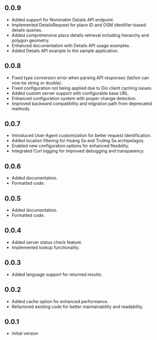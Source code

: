 ## 0.0.9

- Added support for Nominatim Details API endpoint.
- Implemented DetailsRequest for place ID and OSM identifier-based details queries.
- Added comprehensive place details retrieval including hierarchy and polygon geometry.
- Enhanced documentation with Details API usage examples.
- Added Details API example to the sample application.

## 0.0.8

- Fixed type conversion error when parsing API responses (lat/lon can now be string or double).
- Fixed configuration not being applied due to Dio client caching issues.
- Added custom server support with configurable base URL.
- Enhanced configuration system with proper change detection.
- Improved backward compatibility and migration path from deprecated methods.

## 0.0.7

- Introduced User-Agent customization for better request identification.
- Added location filtering for Hoàng Sa and Trường Sa archipelagos.
- Enabled new configuration options for enhanced flexibility.
- Integrated Curl logging for improved debugging and transparency.

## 0.0.6

- Added documentation.
- Formatted code.

## 0.0.5

- Added documentation.
- Formatted code.

## 0.0.4

- Added server status check feature.
- Implemented lookup functionality.

## 0.0.3

- Added language support for returned results.

## 0.0.2

- Added cache option for enhanced performance.
- Refactored existing code for better maintainability and readability.

## 0.0.1

- Initial version